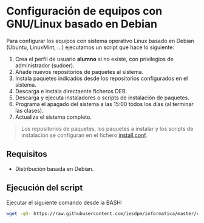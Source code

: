 ﻿# Configuración de equipos con GNU/Linux basado en Debian

Para configurar los equipos con sistema operativo Linux basado en Debian (Ubuntu, LinuxMint, ...) ejecutamos un script que hace lo siguiente:

1. Crea el perfil de usuario **alumno** si no existe, con privilegios de administrador (sudoer).
2. Añade nuevos repositorios de paquetes al sistema.
3. Instala paquetes indicados desde los repositorios configurados en el sistema.
4. Descarga e instala directaente ficheros DEB.
5. Descarga y ejecuta instaladores o scripts de instalación de paquetes.
6. Programa el apagado del sistema a las 15:00 todos los días (al terminar las clases).
7. Actualiza el sistema completo.

> Los repositorios de paquetes, los paquetes a instalar y los scripts de instalación se configuran en el fichero [install.conf](install.conf).

## Requisitos

* Distribución basada en Debian.

## Ejecución del script

Ejecutar el siguiente comando desde la BASH:

```bash
wget -qO- https://raw.githubusercontent.com/iesdpm/informatica/master/config/linux/config-computer.sh | sudo bash
```
